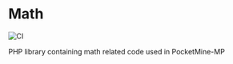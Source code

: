 # Math
![CI](https://github.com/XPocketMC/Math/workflows/CI/badge.svg)

PHP library containing math related code used in PocketMine-MP
